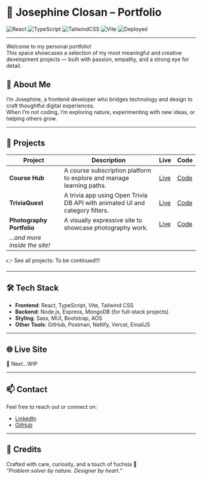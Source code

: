 # 🌸 Josephine Closan – Portfolio

![React](https://img.shields.io/badge/React-20232A?style=for-the-badge&logo=react&logoColor=61DAFB)
![TypeScript](https://img.shields.io/badge/TypeScript-3178C6?style=for-the-badge&logo=typescript&logoColor=white)
![TailwindCSS](https://img.shields.io/badge/TailwindCSS-38bdf8?style=for-the-badge&logo=tailwindcss&logoColor=white)
![Vite](https://img.shields.io/badge/Vite-646CFF?style=for-the-badge&logo=vite&logoColor=white)
![Deployed](https://img.shields.io/badge/Deployed%20on-Netlify-00C7B7?style=for-the-badge&logo=netlify&logoColor=white)

---

Welcome to my personal portfolio!  
This space showcases a selection of my most meaningful and creative development projects — built with passion, empathy, and a strong eye for detail.

## 🧠 About Me

I’m Josephine, a frontend developer who bridges technology and design to craft thoughtful digital experiences.  
When I’m not coding, I’m exploring nature, experimenting with new ideas, or helping others grow.

---

## 🚀 Projects

| Project | Description | Live | Code |
|--------|-------------|------|------|
| **Course Hub** | A course subscription platform to explore and manage learning paths. | [Live](https://coursehubui.netlify.app) | [Code](https://github.com/JoeClos/coursehub) |
| **TriviaQuest** | A trivia app using Open Trivia DB API with animated UI and category filters. | [Live](https://triviaquest.netlify.app) | [Code](https://github.com/JoeClos/TriviaQuest) |
| **Photography Portfolio** | A visually expressive site to showcase photography work. | [Live](https://photography-portfolio-five-gamma.vercel.app) | [Code](https://github.com/JoeClos/photography-portfolio) |
| _...and more inside the site!_ |

👉 See all projects: To be continued!!!

---

## 🛠 Tech Stack

- **Frontend**: React, TypeScript, Vite, Tailwind CSS
- **Backend**: Node.js, Express, MongoDB (for full-stack projects)
- **Styling**: Sass, MUI, Bootstrap, AOS
- **Other Tools**: GitHub, Postman, Netlify, Vercel, EmailJS

---

## 🌐 Live Site

🔗 Next...WIP

---

## 📫 Contact

Feel free to reach out or connect on:

- [LinkedIn](https://www.linkedin.com/in/josephine-closan/)
- [GitHub](https://github.com/JoeClos)


---

## 💖 Credits

Crafted with care, curiosity, and a touch of fuchsia 💜  
_“Problem solver by nature. Designer by heart.”_
